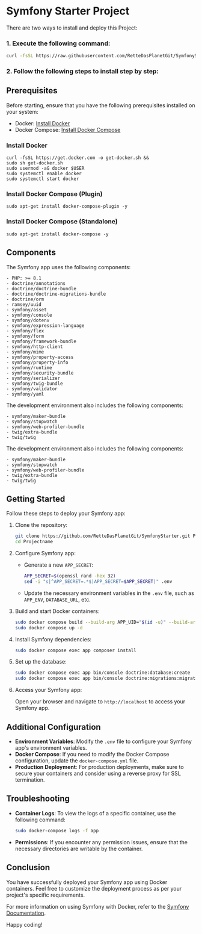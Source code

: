 # Symfony Starter Project

There are two ways to install and deploy this Project:

### 1. Execute the following command:
```bash
curl -fsSL https://raw.githubusercontent.com/RetteDasPlanetGit/SymfonyStarter/main/scripts/install.sh | bash 
```
### 2. Follow the following steps to install step by step:

## Prerequisites

Before starting, ensure that you have the following prerequisites installed on your system:

- Docker: [Install Docker](https://docs.docker.com/get-docker/)
- Docker Compose: [Install Docker Compose](https://docs.docker.com/compose/install/)

### Install Docker
```shell
curl -fsSL https://get.docker.com -o get-docker.sh &&
sudo sh get-docker.sh
sudo usermod -aG docker $USER
sudo systemctl enable docker
sudo systemctl start docker
```

### Install Docker Compose (Plugin)
```shell
sudo apt-get install docker-compose-plugin -y
```

### Install Docker Compose (Standalone)
```shell
sudo apt-get install docker-compose -y
```

## Components

The Symfony app uses the following components:

```text
- PHP: >= 8.1
- doctrine/annotations
- doctrine/doctrine-bundle
- doctrine/doctrine-migrations-bundle
- doctrine/orm
- ramsey/uuid
- symfony/asset
- symfony/console
- symfony/dotenv
- symfony/expression-language
- symfony/flex
- symfony/form
- symfony/framework-bundle
- symfony/http-client
- symfony/mime
- symfony/property-access
- symfony/property-info
- symfony/runtime
- symfony/security-bundle
- symfony/serializer
- symfony/twig-bundle
- symfony/validator
- symfony/yaml
```
The development environment also includes the following components:
```text
- symfony/maker-bundle
- symfony/stopwatch
- symfony/web-profiler-bundle
- twig/extra-bundle
- twig/twig
```
The development environment also includes the following components:
```text
- symfony/maker-bundle
- symfony/stopwatch
- symfony/web-profiler-bundle
- twig/extra-bundle
- twig/twig
```

## Getting Started

Follow these steps to deploy your Symfony app:

1. Clone the repository:

    ```bash
    git clone https://github.com/RetteDasPlanetGit/SymfonyStarter.git Projectname
    cd Projectname
    ```

2. Configure Symfony app:

   - Generate a new `APP_SECRET`:

       ```bash
       APP_SECRET=$(openssl rand -hex 32)
       sed -i "s|^APP_SECRET=.*$|APP_SECRET=$APP_SECRET|" .env
       ```

    - Update the necessary environment variables in the `.env` file, such as `APP_ENV`, `DATABASE_URL`, etc.

3. Build and start Docker containers:

    ```bash
    sudo docker compose build --build-arg APP_UID="$(id -u)" --build-arg APP_GID="$(id -g)" &&
    sudo docker compose up -d 
    ```

4. Install Symfony dependencies:

    ```bash
    sudo docker compose exec app composer install
    ```

5. Set up the database:

    ```bash
    sudo docker compose exec app bin/console doctrine:database:create
    sudo docker compose exec app bin/console doctrine:migrations:migrate
    ```

6. Access your Symfony app:

   Open your browser and navigate to `http://localhost` to access your Symfony app.

## Additional Configuration

- **Environment Variables**: Modify the `.env` file to configure your Symfony app's environment variables.
- **Docker Compose**: If you need to modify the Docker Compose configuration, update the `docker-compose.yml` file.
- **Production Deployment**: For production deployments, make sure to secure your containers and consider using a reverse proxy for SSL termination.

## Troubleshooting

- **Container Logs**: To view the logs of a specific container, use the following command:

    ```bash
    sudo docker-compose logs -f app
    ```

- **Permissions**: If you encounter any permission issues, ensure that the necessary directories are writable by the container.

## Conclusion

You have successfully deployed your Symfony app using Docker containers. Feel free to customize the deployment process as per your project's specific requirements.

For more information on using Symfony with Docker, refer to the [Symfony Documentation](https://symfony.com/doc/current/setup/docker.html).

Happy coding!
